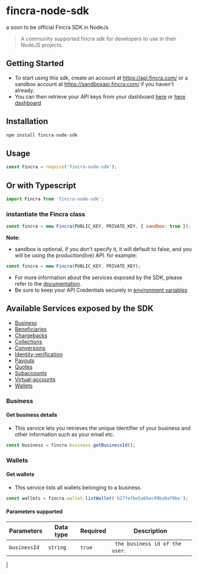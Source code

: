 # fincra-node-sdk

a soon to be official Fincra SDK in NodeJs

> A community supported fincra sdk for developers to use in their NodeJS projects.

## Getting Started

- To start using this sdk, create an account at https://api.fincra.com/ or a sandbox account at https://sandboxapi.fincra.com/ if you haven't already.
- You can then retrieve your API keys from your dashboard [here](https://app.fincra.com/) or [here](https://sandbox.fincra.com/dashboard) [dashboard](https://dashboard.thepeer.co/)

## Installation

```js
npm install fincra-node-sdk
```

## Usage

```js
const Fincra = require('fincra-node-sdk');
```

## Or with Typescript

```ts
import Fincra from 'fincra-node-sdk';
```

### instantiate the Fincra class

```js
const fincra = new Fincra(PUBLIC_KEY, PRIVATE_KEY, { sandbox: true });
```

**Note:**

- sandbox is optional, if you don't specify it, it will default to false, and you will be using the production(live) API. for example:

```js
const fincra = new Fincra(PUBLIC_KEY, PRIVATE_KEY);
```

- For more information about the services exposed by the SDK, please refer to the [documentation](https://docs.fincra.com/docs).
- Be sure to keep your API Credentials securely in [environment variables](https://www.twilio.com/blog/working-with-environment-variables-in-node-js-html)

## Available Services exposed by the SDK

<!-- create an hyperlink for easy navigation of the readme file -->

- [Business](#business)
- [Beneficiaries](#beneficiaries)
- [Chargebacks](#chargebacks)
- [Collections](#collections)
- [Conversions](#conversions)
- [Identity-verification](#identity-verification)
- [Payouts](#payouts)
- [Quotes](#quotes)
- [Subaccounts](#subaccounts)
- [Virtual-accounts](#virtual-accounts)
- [Wallets](#wallets)

<!-- add the business -->

### Business

#### Get business details

<!-- add a description -->

- This service lets you retrieves the unique Identifier of your business and other information such as your email etc.

```ts
const business = fincra.business.getBusinessId();
```

### Wallets

#### Get wallets

- This service lists all wallets belonging to a business.

```ts
const wallets = fincra.wallet.listWallet('627fefbe5a65ec99ba9af0be');
```

#### Parameters supported

| Parameters   | Data type | Required | Description                     |
| ------------ | --------- | -------- | ------------------------------- |
| `businessId` | `string`  | `true`   | ` the business id of the user`. |

|
